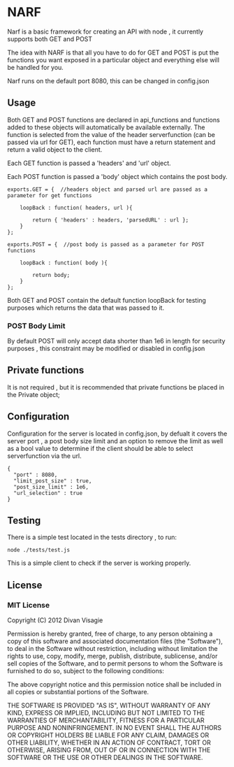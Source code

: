 NARF 
====

Narf is a basic framework for creating an API with node , it currently supports both GET and POST


The idea with NARF is that all you have to do for GET and POST is put the functions you want exposed in a particular object and everything else will be handled for you.

Narf runs on the default port 8080, this can be changed in config.json

## Usage

Both GET and POST functions are declared in api_functions and functions added to these 
objects will automatically be available externally. The function is selected from the value of the 
header serverfunction (can be passed via url for GET), each function must have a return statement and 
return a valid object to the client.

Each GET function is passed a 'headers' and 'url' object.

Each POST function is passed a 'body' object which contains the post body.

	exports.GET = {  //headers object and parsed url are passed as a parameter for get functions
	
		loopBack : function( headers, url ){
				
			return { 'headers' : headers, 'parsedURL' : url };
		}
	};

	exports.POST = {  //post body is passed as a parameter for POST functions
	
		loopBack : function( body ){
	
			return body;
		}
	};

Both GET and POST contain the default function loopBack for testing purposes which returns the data 
that was passed to it.

### POST Body Limit

By default POST will only accept data shorter than 1e6 in length for security purposes , this
constraint may be modified or disabled in config.json

## Private functions

It is not required , but it is recommended that private functions be placed in the Private object;


## Configuration

Configuration for the server is located in config.json, by defualt it covers the server port , a post 
body size limit and an option to remove the limit as well as a bool value to determine if the client should
be able to select serverfunction via the url.

	{
	  "port" : 8080,
	  "limit_post_size" : true,
	  "post_size_limit" : 1e6,
	  "url_selection" : true
	}

## Testing

There is a simple test located in the tests directory , to run:

	node ./tests/test.js 

This is a simple client to check if the server is working properly.

## License 

### MIT License

Copyright (C) 2012 Divan Visagie

Permission is hereby granted, free of charge, to any person obtaining a copy of this software and associated documentation files (the "Software"), to deal in the Software without restriction, including without limitation the rights to use, copy, modify, merge, publish, distribute, sublicense, and/or sell copies of the Software, and to permit persons to whom the Software is furnished to do so, subject to the following conditions:

The above copyright notice and this permission notice shall be included in all copies or substantial portions of the Software.

THE SOFTWARE IS PROVIDED "AS IS", WITHOUT WARRANTY OF ANY KIND, EXPRESS OR IMPLIED, INCLUDING BUT NOT LIMITED TO THE WARRANTIES OF MERCHANTABILITY, FITNESS FOR A PARTICULAR PURPOSE AND NONINFRINGEMENT. IN NO EVENT SHALL THE AUTHORS OR COPYRIGHT HOLDERS BE LIABLE FOR ANY CLAIM, DAMAGES OR OTHER LIABILITY, WHETHER IN AN ACTION OF CONTRACT, TORT OR OTHERWISE, ARISING FROM, OUT OF OR IN CONNECTION WITH THE SOFTWARE OR THE USE OR OTHER DEALINGS IN THE SOFTWARE.

